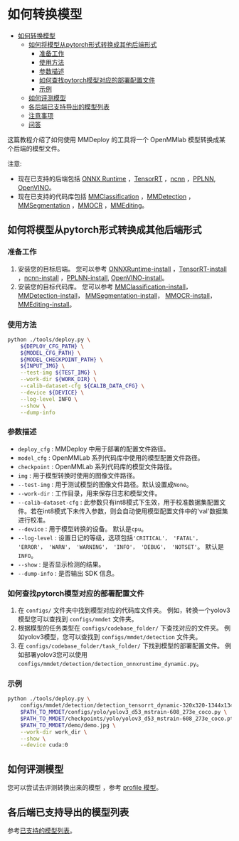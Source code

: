 # 如何转换模型

<!-- TOC -->

- [如何转换模型](#如何转换模型)
  - [如何将模型从pytorch形式转换成其他后端形式](#如何将模型从pytorch形式转换成其他后端形式)
    - [准备工作](#准备工作)
    - [使用方法](#使用方法)
    - [参数描述](#参数描述)
    - [如何查找pytorch模型对应的部署配置文件](#如何查找pytorch模型对应的部署配置文件)
    - [示例](#示例)
  - [如何评测模型](#如何评测模型)
  - [各后端已支持导出的模型列表](#各后端已支持导出的模型列表)
  - [注意事项](#注意事项)
  - [问答](#问答)

<!-- TOC -->

这篇教程介绍了如何使用 MMDeploy 的工具将一个 OpenMMlab 模型转换成某个后端的模型文件。

注意:

- 现在已支持的后端包括 [ONNX Runtime](https://mmdeploy.readthedocs.io/en/latest/backends/onnxruntime.html) ，[TensorRT](https://mmdeploy.readthedocs.io/en/latest/backends/tensorrt.html) ，[ncnn](https://mmdeploy.readthedocs.io/en/latest/backends/ncnn.html) ，[PPLNN](https://mmdeploy.readthedocs.io/en/latest/backends/pplnn.html), [OpenVINO](https://mmdeploy.readthedocs.io/en/latest/backends/openvino.html)。
- 现在已支持的代码库包括 [MMClassification](https://mmdeploy.readthedocs.io/en/latest/codebases/mmcls.html) ，[MMDetection](https://mmdeploy.readthedocs.io/en/latest/codebases/mmdet.html) ，[MMSegmentation](https://mmdeploy.readthedocs.io/en/latest/codebases/mmseg.html) ，[MMOCR](https://mmdeploy.readthedocs.io/en/latest/codebases/mmocr.html) ，[MMEditing](https://mmdeploy.readthedocs.io/en/latest/codebases/mmedit.html)。

## 如何将模型从pytorch形式转换成其他后端形式

### 准备工作

1. 安装您的目标后端。 您可以参考 [ONNXRuntime-install](https://mmdeploy.readthedocs.io/en/latest/backends/onnxruntime.html) ，[TensorRT-install](https://mmdeploy.readthedocs.io/en/latest/backends/tensorrt.html) ，[ncnn-install](https://mmdeploy.readthedocs.io/en/latest/backends/ncnn.html) ，[PPLNN-install](https://mmdeploy.readthedocs.io/en/latest/backends/pplnn.html), [OpenVINO-install](https://mmdeploy.readthedocs.io/en/latest/backends/openvino.html)。
2. 安装您的目标代码库。 您可以参考 [MMClassification-install](https://github.com/open-mmlab/mmclassification/blob/master/docs/zh_CN/install.md)， [MMDetection-install](https://github.com/open-mmlab/mmdetection/blob/master/docs/zh_cn/get_started.md)， [MMSegmentation-install](https://github.com/open-mmlab/mmsegmentation/blob/master/docs/zh_cn/get_started.md#installation)， [MMOCR-install](https://mmocr.readthedocs.io/en/latest/install.html)， [MMEditing-install](https://github.com/open-mmlab/mmediting/blob/master/docs/zh_cn/install.md)。

### 使用方法

```bash
python ./tools/deploy.py \
    ${DEPLOY_CFG_PATH} \
    ${MODEL_CFG_PATH} \
    ${MODEL_CHECKPOINT_PATH} \
    ${INPUT_IMG} \
    --test-img ${TEST_IMG} \
    --work-dir ${WORK_DIR} \
    --calib-dataset-cfg ${CALIB_DATA_CFG} \
    --device ${DEVICE} \
    --log-level INFO \
    --show \
    --dump-info
```

### 参数描述

- `deploy_cfg` : MMDeploy 中用于部署的配置文件路径。
- `model_cfg` : OpenMMLab 系列代码库中使用的模型配置文件路径。
- `checkpoint` : OpenMMLab 系列代码库的模型文件路径。
- `img` : 用于模型转换时使用的图像文件路径。
- `--test-img` : 用于测试模型的图像文件路径。默认设置成`None`。
- `--work-dir` : 工作目录，用来保存日志和模型文件。
- `--calib-dataset-cfg` : 此参数只有int8模式下生效，用于校准数据集配置文件。若在int8模式下未传入参数，则会自动使用模型配置文件中的'val'数据集进行校准。
- `--device` : 用于模型转换的设备。 默认是`cpu`。
- `--log-level` : 设置日记的等级，选项包括`'CRITICAL'， 'FATAL'， 'ERROR'， 'WARN'， 'WARNING'， 'INFO'， 'DEBUG'， 'NOTSET'`。 默认是`INFO`。
- `--show` : 是否显示检测的结果。
- `--dump-info` : 是否输出 SDK 信息。

### 如何查找pytorch模型对应的部署配置文件

1. 在 `configs/` 文件夹中找到模型对应的代码库文件夹。 例如，转换一个yolov3模型您可以查找到 `configs/mmdet` 文件夹。
2. 根据模型的任务类型在 `configs/codebase_folder/` 下查找对应的文件夹。 例如yolov3模型，您可以查找到 `configs/mmdet/detection` 文件夹。
3. 在 `configs/codebase_folder/task_folder/` 下找到模型的部署配置文件。 例如部署yolov3您可以使用 `configs/mmdet/detection/detection_onnxruntime_dynamic.py`。

### 示例

```bash
python ./tools/deploy.py \
    configs/mmdet/detection/detection_tensorrt_dynamic-320x320-1344x1344.py \
    $PATH_TO_MMDET/configs/yolo/yolov3_d53_mstrain-608_273e_coco.py \
    $PATH_TO_MMDET/checkpoints/yolo/yolov3_d53_mstrain-608_273e_coco.pth \
    $PATH_TO_MMDET/demo/demo.jpg \
    --work-dir work_dir \
    --show \
    --device cuda:0
```

## 如何评测模型

您可以尝试去评测转换出来的模型 ，参考 [profile 模型](./profile_model.md)。

## 各后端已支持导出的模型列表

参考[已支持的模型列表](https://mmdeploy.readthedocs.io/en/latest/supported_models.html)。
